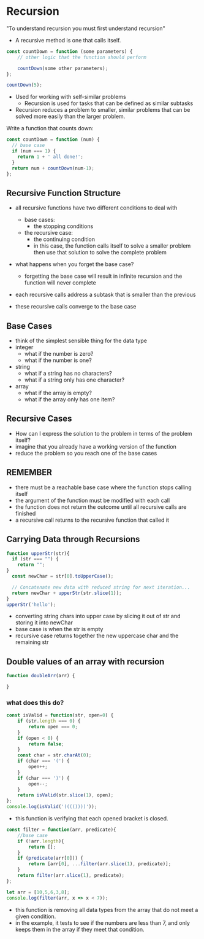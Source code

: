 # Recursion

"To understand recursion you must first understand recursion"

* A recursive method is one that calls itself.

````js
const countDown = function (some parameters) {
    // other logic that the function should perform

    countDown(some other parameters);
};

countDown(5);
````

* Used for working with self-similar problems
  * Recursion is used for tasks that can be defined as similar subtasks
* Recursion reduces a problem to smaller, similar problems that can be solved more easily than the larger problem.

Write a function that counts down:
````js
const countDown = function (num) {
  // base case
  if (num === 1) {
    return 1 + ' all done!';
  }
  return num + countDown(num-1);
};
````

## Recursive Function Structure

* all recursive functions have two different conditions to deal with
  * base cases:
    * the stopping conditions
  * the recursive case:
    * the continuing condition
    * in this case, the function calls itself to solve a smaller problem then use that solution to solve the complete problem

* what happens when you forget the base case?
  * forgetting the base case will result in infinite recursion and the function will never complete

* each recursive calls address a subtask that is smaller than the previous
* these recursive calls converge to the base case

## Base Cases

* think of the simplest sensible thing for the data type
* integer
  * what if the number is zero?
  * what if the number is one?
* string
  * what if a string has no characters?
  * what if a string only has one character?
* array
  * what if the array is empty?
  * what if the array only has one item?

## Recursive Cases

* How can I express the solution to the problem in terms of the problem itself?
* imagine that you already have a working version of the function
* reduce the problem so you reach one of the base cases

## REMEMBER

* there must be a reachable base case where the function stops calling itself
* the argument of the function must be modified with each call
* the function does not return the outcome until all recursive calls are finished
* a recursive call returns to the recursive function that called it

## Carrying Data through Recursions

````js
function upperStr(str){
  if (str === "") {
    return "";
}
  const newChar = str[0].toUpperCase();

  // Concatenate new data with reduced string for next iteration...
  return newChar + upperStr(str.slice(1)); 
}
upperStr('hello');
````
* converting string chars into upper case by slicing it out of str and storing it into newChar
* base case is when the str is empty
* recursive case returns together the new uppercase char and the remaining str

## Double values of an array with recursion

````js
function doubleArr(arr) {

}

````

### what does this do?

````js
const isValid = function(str, open=0) {
    if (str.length === 0) {
        return open === 0;
    }
    if (open < 0) {
        return false;
    }
    const char = str.charAt(0);
    if (char === '(') {
        open++;
    }
    if (char === ')') {
        open--;
    }
    return isValid(str.slice(1), open);
};
console.log(isValid('(((())))'));
````

* this function is verifying that each opened bracket is closed.

````js
const filter = function(arr, predicate){
    //base case
    if (!arr.length){
        return [];
    }
    if (predicate(arr[0])) {
        return [arr[0], ...filter(arr.slice(1), predicate)];
    }
    return filter(arr.slice(1), predicate);
};

let arr = [10,5,6,3,8];
console.log(filter(arr, x => x < 7));
````
* this function is removing all data types from the array that do not meet a given condition.
* in the example, it tests to see if the numbers are less than 7, and only keeps them in the array if they meet that condition.


